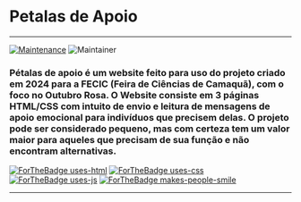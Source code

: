 # Petalas de Apoio
<hr>

[![Maintenance](https://img.shields.io/badge/Maintained%3F-yes-green.svg)](https://GitHub.com/Naereen/StrapDown.js/graphs/commit-activity)   ![Maintainer](https://img.shields.io/badge/maintainer-ErickMachado1-blue)

<p>

### Pétalas de apoio é um website feito para uso do projeto criado em 2024 para a FECIC (Feira de Ciências de Camaquã), com o foco no Outubro Rosa. O Website consiste em 3 páginas HTML/CSS com intuito de envio e leitura de mensagens de apoio emocional para indivíduos que precisem delas. O projeto pode ser considerado pequeno, mas com certeza tem um valor maior para aqueles que precisam de sua função e não encontram alternativas.

</p>

[![ForTheBadge uses-html](http://ForTheBadge.com/images/badges/uses-html.svg)](http://ForTheBadge.com) [![ForTheBadge uses-css](http://ForTheBadge.com/images/badges/uses-css.svg)](http://ForTheBadge.com) [![ForTheBadge uses-js](http://ForTheBadge.com/images/badges/uses-js.svg)](http://ForTheBadge.com) [![ForTheBadge makes-people-smile](http://ForTheBadge.com/images/badges/makes-people-smile.svg)](http://ForTheBadge.com)
<hr>
